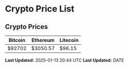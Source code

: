 # Crypto Price List

## Crypto Prices
| Bitcoin | Ethereum | Litecoin |
| ------- | -------- | -------- |
| $92702 | $3050.57 | $96.15 |
**Last Updated:** 2025-01-13 20:44 UTC
**Last Updated:** $DATE$
